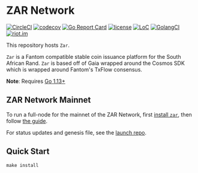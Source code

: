 # ZAR Network

[![CircleCI](https://circleci.com/gh/zar-network/zar-network/tree/master.svg?style=shield)](https://circleci.com/gh/zar-network/zar-network/tree/master)
[![codecov](https://codecov.io/gh/zar-network/zar-network/branch/master/graph/badge.svg)](https://codecov.io/gh/zar-network/zar-network)
[![Go Report Card](https://goreportcard.com/badge/github.com/zar-network/zar-network)](https://goreportcard.com/report/github.com/zar-network/zar-network)
[![license](https://img.shields.io/github/license/zar-network/zar-network.svg)](https://github.com/zar-network/zar-network/blob/master/LICENSE)
[![LoC](https://tokei.rs/b1/github/zar-network/zar-network)](https://github.com/zar-network/zar-network)
[![GolangCI](https://golangci.com/badges/github.com/zar-network/zar-network.svg)](https://golangci.com/r/github.com/zar-network/zar-network)
[![riot.im](https://img.shields.io/badge/riot.im-JOIN%20CHAT-green.svg)](https://riot.im/app/#/room/#cosmos-sdk:matrix.org)

This repository hosts `Zar`.

`Zar` is a Fantom compatible stable coin issuance platform for the South African Rand. `Zar` is based off of Gaia wrapped around the Cosmos SDK which is wrapped around Fantom's TxFlow consensus.

**Note**: Requires [Go 1.13+](https://golang.org/dl/)

## ZAR Network Mainnet

To run a full-node for the mainnet of the ZAR Network, first [install `zar`](./docs/installation.md), then follow [the guide](./docs/join-mainnet.md).

For status updates and genesis file, see the [launch repo](https://github.com/zar-network/launch).

## Quick Start

```
make install
```
